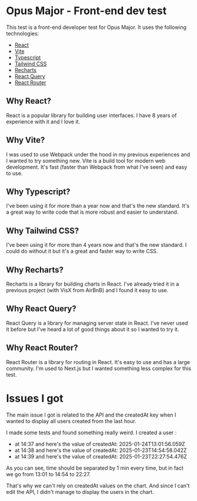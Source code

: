 # Opus Major - Front-end dev test

This test is a front-end developer test for Opus Major. It uses the following technologies:

- [React](https://reactjs.org/)
- [Vite](https://vitejs.dev/)
- [Typescript](https://www.typescriptlang.org/)
- [Tailwind CSS](https://tailwindcss.com/)
- [Recharts](https://recharts.org/)
- [React Query](https://tanstack.com/query)
- [React Router](https://reactrouter.com/)

## Why React?

React is a popular library for building user interfaces. I have 8 years of experience with it and I love it.

## Why Vite?

I was used to use Webpack under the hood in my previous experiences and I wanted to try something new. Vite is a build tool for modern web development. It's fast (faster than Webpack from what I've seen) and easy to use.

## Why Typescript?

I've been using it for more than a year now and that's the new standard. It's a great way to write code that is more robust and easier to understand.

## Why Tailwind CSS?

I've been using it for more than 4 years now and that's the new standard. I could do without it but it's a great and faster way to write CSS.

## Why Recharts?

Recharts is a library for building charts in React. I've already tried it in a previous project (with VisX from AirBnB) and I found it easy to use.

## Why React Query?

React Query is a library for managing server state in React. I've never used it before but I've heard a lot of good things about it so I wanted to try it.

## Why React Router?

React Router is a library for routing in React. It's easy to use and has a large community. I'm used to Next.js but I wanted something less complex for this test.

# Issues I got

The main issue I got is related to the API and the createdAt key when I wanted to display all users created from the last hour.

I made some tests and found something really weird. I created a user :
- at 14:37 and here's the value of createdAt: 2025-01-24T13:01:56.059Z
- at 14:38 and here's the value of createdAt: 2025-01-23T14:54:58.042Z
- at 14:39 and here's the value of createdAt: 2025-01-23T22:27:54.476Z

As you can see, time should be separated by 1 min every time, but in fact we go from 13:01 to 14:54 to 22:27.

That's why we can't rely on createdAt values on the chart. And since I can't edit the API, I didn't manage to display the users in the chart.